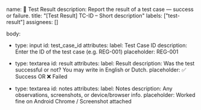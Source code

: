 name: 🧪 Test Result
description: Report the result of a test case — success or failure.
title: "[Test Result] TC-ID – Short description"
labels: ["test-result"]
assignees: []

body:

- type: input
  id: test_case_id
  attributes:
    label: Test Case ID
    description: Enter the ID of the test case (e.g. REG-001)
    placeholder: REG-001

- type: textarea
  id: result
  attributes:
    label: Result
    description: Was the test successful or not? You may write in English or Dutch.
    placeholder: ✅ Success OR ❌ Failed

- type: textarea
  id: notes
  attributes:
    label: Notes
    description: Any observations, screenshots, or device/browser info.
    placeholder: Worked fine on Android Chrome / Screenshot attached


